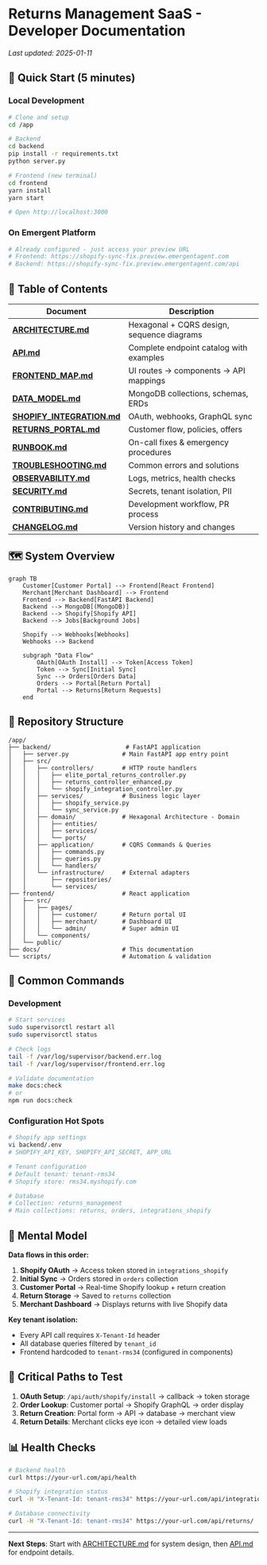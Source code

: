 # Returns Management SaaS - Developer Documentation

*Last updated: 2025-01-11*

## 🚀 Quick Start (5 minutes)

### Local Development
```bash
# Clone and setup
cd /app

# Backend
cd backend
pip install -r requirements.txt
python server.py

# Frontend (new terminal)
cd frontend
yarn install
yarn start

# Open http://localhost:3000
```

### On Emergent Platform
```bash
# Already configured - just access your preview URL
# Frontend: https://shopify-sync-fix.preview.emergentagent.com
# Backend: https://shopify-sync-fix.preview.emergentagent.com/api
```

## 📖 Table of Contents

| Document | Description |
|----------|-------------|
| [**ARCHITECTURE.md**](./ARCHITECTURE.md) | Hexagonal + CQRS design, sequence diagrams |
| [**API.md**](./API.md) | Complete endpoint catalog with examples |
| [**FRONTEND_MAP.md**](./FRONTEND_MAP.md) | UI routes → components → API mappings |
| [**DATA_MODEL.md**](./DATA_MODEL.md) | MongoDB collections, schemas, ERDs |
| [**SHOPIFY_INTEGRATION.md**](./SHOPIFY_INTEGRATION.md) | OAuth, webhooks, GraphQL sync |
| [**RETURNS_PORTAL.md**](./RETURNS_PORTAL.md) | Customer flow, policies, offers |
| [**RUNBOOK.md**](./RUNBOOK.md) | On-call fixes & emergency procedures |
| [**TROUBLESHOOTING.md**](./TROUBLESHOOTING.md) | Common errors and solutions |
| [**OBSERVABILITY.md**](./OBSERVABILITY.md) | Logs, metrics, health checks |
| [**SECURITY.md**](./SECURITY.md) | Secrets, tenant isolation, PII |
| [**CONTRIBUTING.md**](./CONTRIBUTING.md) | Development workflow, PR process |
| [**CHANGELOG.md**](./CHANGELOG.md) | Version history and changes |

## 🗺️ System Overview

```mermaid
graph TB
    Customer[Customer Portal] --> Frontend[React Frontend]
    Merchant[Merchant Dashboard] --> Frontend
    Frontend --> Backend[FastAPI Backend]
    Backend --> MongoDB[(MongoDB)]
    Backend --> Shopify[Shopify API]
    Backend --> Jobs[Background Jobs]
    
    Shopify --> Webhooks[Webhooks]
    Webhooks --> Backend
    
    subgraph "Data Flow"
        OAuth[OAuth Install] --> Token[Access Token]
        Token --> Sync[Initial Sync]
        Sync --> Orders[Orders Data]
        Orders --> Portal[Return Portal]
        Portal --> Returns[Return Requests]
    end
```

## 📁 Repository Structure

```
/app/
├── backend/                     # FastAPI application
│   ├── server.py               # Main FastAPI app entry point
│   ├── src/
│   │   ├── controllers/        # HTTP route handlers
│   │   │   ├── elite_portal_returns_controller.py
│   │   │   ├── returns_controller_enhanced.py
│   │   │   └── shopify_integration_controller.py
│   │   ├── services/           # Business logic layer
│   │   │   ├── shopify_service.py
│   │   │   └── sync_service.py
│   │   ├── domain/             # Hexagonal Architecture - Domain
│   │   │   ├── entities/
│   │   │   ├── services/
│   │   │   └── ports/
│   │   ├── application/        # CQRS Commands & Queries
│   │   │   ├── commands.py
│   │   │   ├── queries.py
│   │   │   └── handlers/
│   │   └── infrastructure/     # External adapters
│   │       ├── repositories/
│   │       └── services/
├── frontend/                   # React application
│   ├── src/
│   │   ├── pages/
│   │   │   ├── customer/       # Return portal UI
│   │   │   ├── merchant/       # Dashboard UI
│   │   │   └── admin/          # Super admin UI
│   │   └── components/
│   └── public/
├── docs/                       # This documentation
└── scripts/                    # Automation & validation
```

## 🔧 Common Commands

### Development
```bash
# Start services
sudo supervisorctl restart all
sudo supervisorctl status

# Check logs
tail -f /var/log/supervisor/backend.err.log
tail -f /var/log/supervisor/frontend.err.log

# Validate documentation
make docs:check
# or
npm run docs:check
```

### Configuration Hot Spots
```bash
# Shopify app settings
vi backend/.env
# SHOPIFY_API_KEY, SHOPIFY_API_SECRET, APP_URL

# Tenant configuration
# Default tenant: tenant-rms34
# Shopify store: rms34.myshopify.com

# Database
# Collection: returns_management
# Main collections: returns, orders, integrations_shopify
```

## 🎯 Mental Model

**Data flows in this order:**
1. **Shopify OAuth** → Access token stored in `integrations_shopify`
2. **Initial Sync** → Orders stored in `orders` collection
3. **Customer Portal** → Real-time Shopify lookup + return creation
4. **Return Storage** → Saved to `returns` collection
5. **Merchant Dashboard** → Displays returns with live Shopify data

**Key tenant isolation:**
- Every API call requires `X-Tenant-Id` header
- All database queries filtered by `tenant_id`
- Frontend hardcoded to `tenant-rms34` (configured in components)

## 🚨 Critical Paths to Test

1. **OAuth Setup**: `/api/auth/shopify/install` → callback → token storage
2. **Order Lookup**: Customer portal → Shopify GraphQL → order display
3. **Return Creation**: Portal form → API → database → merchant view
4. **Return Details**: Merchant clicks eye icon → detailed view loads

## 📊 Health Checks

```bash
# Backend health
curl https://your-url.com/api/health

# Shopify integration status
curl -H "X-Tenant-Id: tenant-rms34" https://your-url.com/api/integrations/shopify/status

# Database connectivity
curl -H "X-Tenant-Id: tenant-rms34" https://your-url.com/api/returns/
```

---

**Next Steps**: Start with [ARCHITECTURE.md](./ARCHITECTURE.md) for system design, then [API.md](./API.md) for endpoint details.